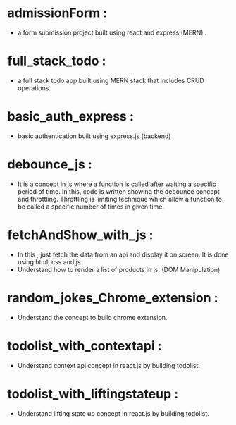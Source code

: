 # admissionForm :

- a form submission project built using react and express (MERN) .

# full_stack_todo :

- a full stack todo app built using MERN stack that includes CRUD operations.

# basic_auth_express :

- basic authentication built using express.js (backend)

# debounce_js :

- It is a concept in js where a function is called after waiting a specific period of time. In this, code is written showing the debounce concept and throttling. Throttling is limiting technique which allow a function to be called a specific number of times in given time.

# fetchAndShow_with_js :

- In this , just fetch the data from an api and display it on screen. It is done using html, css and js.
- Understand how to render a list of products in js. (DOM Manipulation)

# random_jokes_Chrome_extension :

- Understand the concept to build chrome extension.

# todolist_with_contextapi :

- Understand context api concept in react.js by building todolist.

# todolist_with_liftingstateup :

- Understand lifting state up concept in react.js by building todolist.
